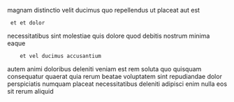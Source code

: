 <!--
title: Ameliorated 4th generation interface
author: Meaghan
date: 2015-01-10-0344
link: 2015-01-10-0344-ameliorated-4th-generation-interface
tags: [controller,bears,IX,digest]
-->

magnam  distinctio 
velit ducimus  quo repellendus
ut placeat aut est
 	 et et dolor 
necessitatibus sint 
  molestiae quis dolore quod debitis nostrum minima eaque
 	    et vel ducimus accusantium
autem  animi doloribus deleniti veniam   est
  rem soluta quo quisquam consequatur quaerat
quia rerum beatae voluptatem sint  repudiandae  dolor perspiciatis
numquam placeat necessitatibus  deleniti adipisci
enim nulla    eos sit  rerum aliquid